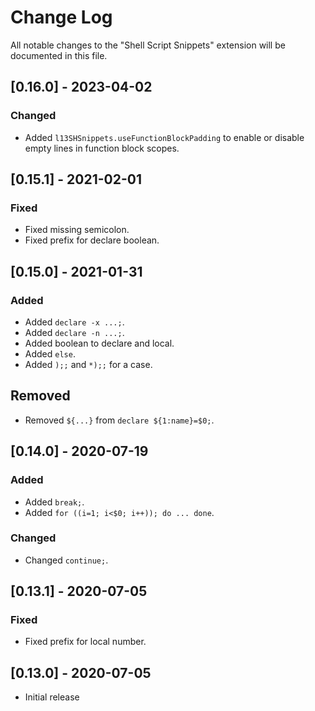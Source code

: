 # Change Log
All notable changes to the "Shell Script Snippets" extension will be documented in this file.

## [0.16.0] - 2023-04-02

### Changed
- Added `l13SHSnippets.useFunctionBlockPadding` to enable or disable empty lines in function block scopes.

## [0.15.1] - 2021-02-01

### Fixed
- Fixed missing semicolon.
- Fixed prefix for declare boolean.

## [0.15.0] - 2021-01-31

### Added
- Added `declare -x ...;`.
- Added `declare -n ...;`.
- Added boolean to declare and local.
- Added `else`.
- Added `);;` and `*);;` for a case.

## Removed
- Removed `${...}` from `declare ${1:name}=$0;`.

## [0.14.0] - 2020-07-19

### Added
- Added `break;`.
- Added `for ((i=1; i<$0; i++)); do ... done`.

### Changed
- Changed `continue;`.

## [0.13.1] - 2020-07-05

### Fixed
- Fixed prefix for local number.

## [0.13.0] - 2020-07-05
- Initial release